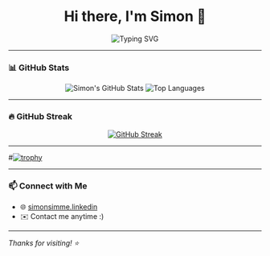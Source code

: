 <h1 align="center">Hi there, I'm Simon 👋</h1>

<p align="center">
  <img src="https://readme-typing-svg.herokuapp.com?font=Fira+Code&size=24&pause=1000&color=F7F7F7&center=true&vCenter=true&width=435&lines=Software+Engineer;Lover+of+Functional+Languages;Java+%7C+Erlang+%7C+Python" alt="Typing SVG" />
</p>



---

### 📊 GitHub Stats

<div align="center">

![Simon's GitHub Stats](https://github-readme-stats.vercel.app/api?username=simonsimme&show_icons=true&theme=tokyonight&hide=stars&count_private=true)
![Top Languages](https://github-readme-stats.vercel.app/api/top-langs/?username=simonsimme&layout=compact&theme=tokyonight)

</div>

---

### 🔥 GitHub Streak

<div align="center">

[![GitHub Streak](https://streak-stats.demolab.com?user=simonsimme&theme=tokyonight&date_format=M%20j%5B%2C%20Y%5D)](https://git.io/streak-stats)

</div>

---

#[![trophy](https://github-profile-trophy.vercel.app/?username=simonsimme&theme=monokai)](https://github.com/ryo-ma/github-profile-trophy)


---

### 📫 Connect with Me

- 🌐 [simonsimme.linkedin]([https://github.com/simonsimme](https://www.linkedin.com/in/simon-johansson-software-genius/))
- ✉️ Contact me anytime :)

---

_Thanks for visiting! ⭐️_
